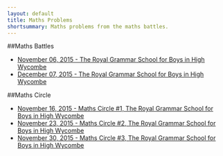 ```yaml
---
layout: default
title: Maths Problems
shortsummary: Maths problems from the maths battles.
---
```


##Maths Battles

* [November 06, 2015 -  The Royal Grammar School for Boys in High Wycombe](/problems/mathsbattles/2015_11_06_hw.html)
* [December 07, 2015 -  The Royal Grammar School for Boys in High Wycombe](/problems/mathsbattles/2015_12_07_hw.html)

##Maths Circle


* [November 16, 2015 -  Maths Circle #1, The Royal Grammar School for Boys in High Wycombe](/problems/circlehw/2015_11_16_circlehw.html)
* [November 23, 2015 -  Maths Circle #2, The Royal Grammar School for Boys in High Wycombe](/problems/circlehw/2015_11_27_circlehw.html)
* [November 30, 2015 -  Maths Circle #3, The Royal Grammar School for Boys in High Wycombe](/problems/circlehw/2015_11_26_circlehw.html)

